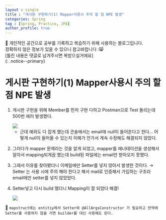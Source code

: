```yaml
---
layout : single
title : "게시판 구현하기(1) Mapper사용시 주의 할 점 NPE 발생"
categories: Spring
tag : [Spring, Practice, JPA]
author_profile: true
---
```


📌 개인적인 공간으로 공부를 기록하고 복습하기 위해 사용하는 블로그입니다. <br>
정확하지 않은 정보가 있을 수 있으니 참고바랍니다 :😸 <br>
[틀린 내용은 댓글로 남겨주시면 복받으실거에요]  
{: .notice--primary}



# 게시판 구현하기(1) Mapper사용시 주의 할 점 NPE 발생

1. 게시판 구현을 위해 Member를 먼저 구현 다하고 Postman으로 Test 돌리는데 500번 에러 발생했다.  
    
    <img src="https://github.com/user-attachments/assets/2e37e789-7d84-4b23-b9f9-04564adb074c"/>
    
    - 근데 예외도 다 잡게 했는데 콘솔에서는 email에 null이 들어온다고 한다… 어떻게 null이 들어올 수 있는지 이해가 안가서 계속 수정해도 해결되지 않았다.
    
2. 그러다가 mapper 문제라는 것을 알게 되었고, mapper를 애너테이션을 생성해서 알아서 mapping되게끔 했는데 build된 파일에는 email만 받아오지 못했다.
3. 그래서 이유를 찾아봤더니 이메일에만 Setter를 넣지 않아서 발생한 것이다. → Setter 는 사용 시에 주의 해야 한다고 해서 mail로 인증해서 가입하는 구조라 email에만 setter를 넣지 않았었다.
4. Setter넣고 다시 build 했더니 Mapping이 잘 되었다 해결!
    
   <img src="https://github.com/user-attachments/assets/8e27db35-4557-4877-9696-eb223f54a80b"/>

📌 `mapstruct에는 entitiy에서 Setter와 @AllArgsConstructor 가 필요하고 만약에 Setter를 사용하지 않을 거면 builder를 대신 사용해도 된다.`